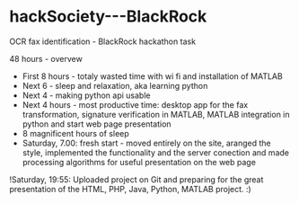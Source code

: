 # hackSociety---BlackRock
OCR fax identification - BlackRock hackathon task

48 hours - overvew

- First 8 hours - totaly wasted time with wi fi and installation of MATLAB
- Next 6 - sleep and relaxation, aka learning python
- Next 4 - making python api usable
- Next 4 hours - most productive time: desktop app for the fax transformation,
signature verification in MATLAB, MATLAB integration in python and start
web page presentation
- 8 magnificent hours of sleep
- Saturday, 7.00: fresh start - moved entirely on the site, aranged the style,
implemented the functionality and the server conection and made processing
algorithms for useful presentation on the web page

!Saturday, 19:55: Uploaded project on Git and preparing for the great presentation
of the HTML, PHP, Java, Python, MATLAB project. :)
